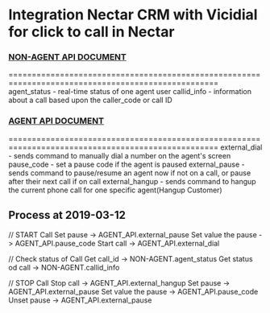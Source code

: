 # Integration Nectar CRM with Vicidial for click to call in Nectar

### [NON-AGENT API DOCUMENT]
===================================================================================================
agent_status - real-time status of one agent user
callid_info - information about a call based upon the caller_code or call ID

### [AGENT API DOCUMENT]
===================================================================================================
external_dial - sends command to manually dial a number on the agent's screen
pause_code - set a pause code if the agent is paused
external_pause - sends command to pause/resume an agent now if not on a call, or pause after their next call if on call
external_hangup - sends command to hangup the current phone call for one specific agent(Hangup Customer)


## Process at 2019-03-12 

// START Call
	Set pause -> AGENT_API.external_pause
	Set value the pause -> AGENT_API.pause_code
	Start call -> AGENT_API.external_dial

// Check status of Call
	Get call_id -> NON-AGENT.agent_status
	Get status od call -> NON-AGENT.callid_info

// STOP Call
	Stop call -> AGENT_API.external_hangup
	Set pause -> AGENT_API.external_pause
	Set value the pause -> AGENT_API.pause_code
	Unset pause -> AGENT_API.external_pause

[//]: # (LINKS)
[Bootstrap 4.3]: <https://getbootstrap.com/docs/4.3/getting-started/introduction/>
[AGENT API DOCUMENT]: <http://vicidial.org/docs/AGENT_API.txt>
[NON-AGENT API DOCUMENT]: <http://www.vicidial.org/docs/NON-AGENT_API.txt>
